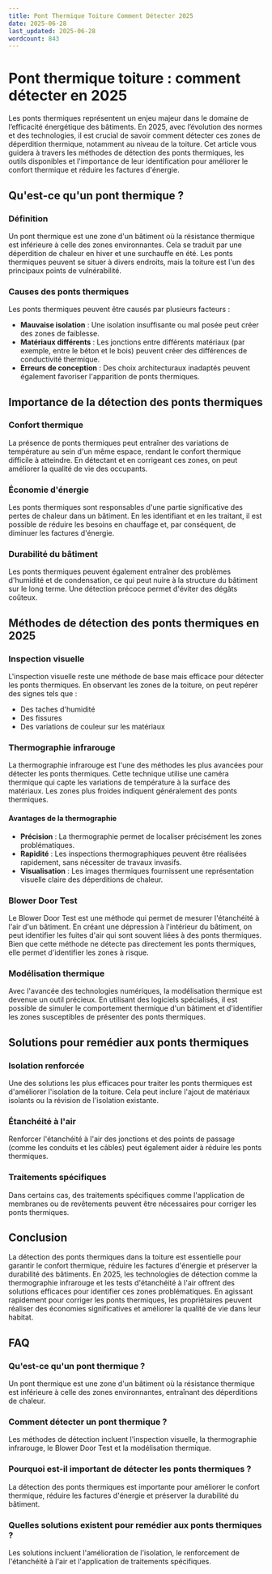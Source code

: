 ```yaml
---
title: Pont Thermique Toiture Comment Détecter 2025
date: 2025-06-28
last_updated: 2025-06-28
wordcount: 843
---
```


# Pont thermique toiture : comment détecter en 2025

Les ponts thermiques représentent un enjeu majeur dans le domaine de l’efficacité énergétique des bâtiments. En 2025, avec l’évolution des normes et des technologies, il est crucial de savoir comment détecter ces zones de déperdition thermique, notamment au niveau de la toiture. Cet article vous guidera à travers les méthodes de détection des ponts thermiques, les outils disponibles et l'importance de leur identification pour améliorer le confort thermique et réduire les factures d'énergie.

## Qu'est-ce qu'un pont thermique ?

### Définition

Un pont thermique est une zone d'un bâtiment où la résistance thermique est inférieure à celle des zones environnantes. Cela se traduit par une déperdition de chaleur en hiver et une surchauffe en été. Les ponts thermiques peuvent se situer à divers endroits, mais la toiture est l'un des principaux points de vulnérabilité.

### Causes des ponts thermiques

Les ponts thermiques peuvent être causés par plusieurs facteurs :

- **Mauvaise isolation** : Une isolation insuffisante ou mal posée peut créer des zones de faiblesse.
- **Matériaux différents** : Les jonctions entre différents matériaux (par exemple, entre le béton et le bois) peuvent créer des différences de conductivité thermique.
- **Erreurs de conception** : Des choix architecturaux inadaptés peuvent également favoriser l'apparition de ponts thermiques.

## Importance de la détection des ponts thermiques

### Confort thermique

La présence de ponts thermiques peut entraîner des variations de température au sein d'un même espace, rendant le confort thermique difficile à atteindre. En détectant et en corrigeant ces zones, on peut améliorer la qualité de vie des occupants.

### Économie d'énergie

Les ponts thermiques sont responsables d'une partie significative des pertes de chaleur dans un bâtiment. En les identifiant et en les traitant, il est possible de réduire les besoins en chauffage et, par conséquent, de diminuer les factures d'énergie.

### Durabilité du bâtiment

Les ponts thermiques peuvent également entraîner des problèmes d'humidité et de condensation, ce qui peut nuire à la structure du bâtiment sur le long terme. Une détection précoce permet d'éviter des dégâts coûteux.

## Méthodes de détection des ponts thermiques en 2025

### Inspection visuelle

L'inspection visuelle reste une méthode de base mais efficace pour détecter les ponts thermiques. En observant les zones de la toiture, on peut repérer des signes tels que :

- Des taches d'humidité
- Des fissures
- Des variations de couleur sur les matériaux

### Thermographie infrarouge

La thermographie infrarouge est l'une des méthodes les plus avancées pour détecter les ponts thermiques. Cette technique utilise une caméra thermique qui capte les variations de température à la surface des matériaux. Les zones plus froides indiquent généralement des ponts thermiques.

#### Avantages de la thermographie

- **Précision** : La thermographie permet de localiser précisément les zones problématiques.
- **Rapidité** : Les inspections thermographiques peuvent être réalisées rapidement, sans nécessiter de travaux invasifs.
- **Visualisation** : Les images thermiques fournissent une représentation visuelle claire des déperditions de chaleur.

### Blower Door Test

Le Blower Door Test est une méthode qui permet de mesurer l'étanchéité à l'air d'un bâtiment. En créant une dépression à l'intérieur du bâtiment, on peut identifier les fuites d'air qui sont souvent liées à des ponts thermiques. Bien que cette méthode ne détecte pas directement les ponts thermiques, elle permet d'identifier les zones à risque.

### Modélisation thermique

Avec l'avancée des technologies numériques, la modélisation thermique est devenue un outil précieux. En utilisant des logiciels spécialisés, il est possible de simuler le comportement thermique d'un bâtiment et d'identifier les zones susceptibles de présenter des ponts thermiques.

## Solutions pour remédier aux ponts thermiques

### Isolation renforcée

Une des solutions les plus efficaces pour traiter les ponts thermiques est d'améliorer l'isolation de la toiture. Cela peut inclure l'ajout de matériaux isolants ou la révision de l'isolation existante.

### Étanchéité à l'air

Renforcer l'étanchéité à l'air des jonctions et des points de passage (comme les conduits et les câbles) peut également aider à réduire les ponts thermiques.

### Traitements spécifiques

Dans certains cas, des traitements spécifiques comme l'application de membranes ou de revêtements peuvent être nécessaires pour corriger les ponts thermiques.

## Conclusion

La détection des ponts thermiques dans la toiture est essentielle pour garantir le confort thermique, réduire les factures d'énergie et préserver la durabilité des bâtiments. En 2025, les technologies de détection comme la thermographie infrarouge et les tests d'étanchéité à l'air offrent des solutions efficaces pour identifier ces zones problématiques. En agissant rapidement pour corriger les ponts thermiques, les propriétaires peuvent réaliser des économies significatives et améliorer la qualité de vie dans leur habitat.

## FAQ

### Qu'est-ce qu'un pont thermique ?

Un pont thermique est une zone d'un bâtiment où la résistance thermique est inférieure à celle des zones environnantes, entraînant des déperditions de chaleur.

### Comment détecter un pont thermique ?

Les méthodes de détection incluent l'inspection visuelle, la thermographie infrarouge, le Blower Door Test et la modélisation thermique.

### Pourquoi est-il important de détecter les ponts thermiques ?

La détection des ponts thermiques est importante pour améliorer le confort thermique, réduire les factures d'énergie et préserver la durabilité du bâtiment.

### Quelles solutions existent pour remédier aux ponts thermiques ?

Les solutions incluent l'amélioration de l'isolation, le renforcement de l'étanchéité à l'air et l'application de traitements spécifiques.